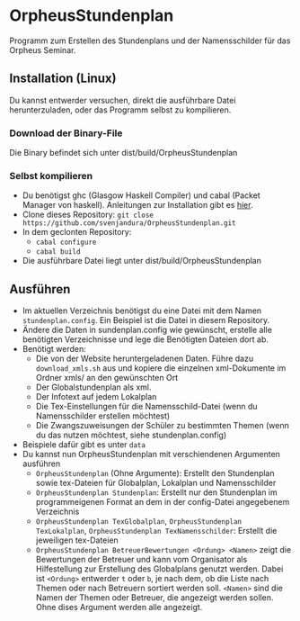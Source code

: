 # OrpheusStundenplan

Programm zum Erstellen des Stundenplans und der Namensschilder für das Orpheus Seminar.

## Installation (Linux)
Du kannst entwerder versuchen, direkt die ausführbare Datei herunterzuladen, oder das Programm selbst zu kompilieren.

### Download der Binary-File
Die Binary befindet sich unter dist/build/OrpheusStundenplan

### Selbst kompilieren
* Du benötigst ghc (Glasgow Haskell Compiler) und cabal (Packet Manager von haskell). Anleitungen zur Installation gibt es [hier](https://www.haskell.org/downloads/linux).
* Clone dieses Repository: `git close https://github.com/svenjandura/OrpheusStundenplan.git`
* In dem geclonten Repository:
    * `cabal configure`
    * `cabal build`
* Die ausführbare Datei liegt unter dist/build/OrpheusStundenplan


## Ausführen
* Im aktuellen Verzeichnis benötigst du eine Datei mit dem Namen `stundenplan.config`. Ein Beispiel ist die Datei in diesem Repository.
* Ändere die Daten in sundenplan.config wie gewünscht, erstelle alle benötigten Verzeichnisse und lege die Benötigten Dateien dort ab.
* Benötigt werden:
  * Die von der Website heruntergeladenen Daten. Führe dazu `download_xmls.sh` aus und kopiere die einzelnen xml-Dokumente im Ordner xmls/<Zeitstempel> an den gewünschten Ort
  * Der Globalstundenplan als xml.
  * Der Infotext auf jedem Lokalplan
  * Die Tex-Einstellungen für die Namensschild-Datei (wenn du Namensschilder erstellen möchtest)
  * Die Zwangszuweisungen der Schüler zu bestimmten Themen (wenn du das nutzen möchtest, siehe stundenplan.config)
* Beispiele dafür gibt es unter `data`
* Du kannst nun OrpheusStundenplan mit verschiendenen Argumenten ausführen
  * `OrpheusStundenplan` (Ohne Argumente): Erstellt den Stundenplan sowie tex-Dateien für Globalplan, Lokalplan und Namensschilder
  * `OrpheusStundenplan Stundenplan`: Erstellt nur den Stundenplan im programmeigenen Format an dem in der config-Datei angegebenem Verzeichnis
  * `OrpheusStundenplan TexGlobalplan`, `OrpheusStundenplan TexLokalplan`, `OrpheusStundenplan TexNamensschilder`: Erstellt die jeweiligen tex-Dateien
  * `OrpheusStundenplan BetreuerBewertungen <Ordung> <Namen>` zeigt die Bewertungen der Betreuer und kann vom Organisator als Hilfestellung zur
     Erstellung des Globalplans genutzt werden. Dabei ist `<Ordung>` entwerder `t` oder `b`, je nach dem, ob die Liste nach Themen oder nach Betreuern 
     sortiert werden soll. `<Namen>` sind die Namen der Themen oder Betreuer, die angezeigt werden sollen. Ohne dises Argument werden alle angezeigt.
